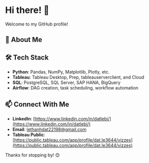 # Hi there! 👋

Welcome to my GitHub profile!

## 📌 About Me

## 🛠️ Tech Stack
- **Python**: Pandas, NumPy, Matplotlib, Plotly, etc.
- **Tableau**: Tableau Desktop, Prep, tableauserverclient, and Cloud
- **SQL**: PostgreSQL, SQL Server, SAP HANA, BigQuery
- **Airflow**: DAG creation, task scheduling, workflow automation

## 📫 Connect With Me
- **LinkedIn**: [https://www.linkedin.com/in/datlebi/](https://www.linkedin.com/in/datlebi/)
- **Email**: lethanhdat22198@gmail.com
- **Tableau Public**: [https://public.tableau.com/app/profile/dat.le3644/vizzes](https://public.tableau.com/app/profile/dat.le3644/vizzes)

Thanks for stopping by! 😊

